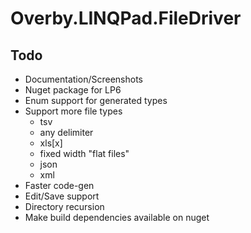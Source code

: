 # Overby.LINQPad.FileDriver


## Todo

- Documentation/Screenshots
- Nuget package for LP6
- Enum support for generated types
- Support more file types
  - tsv
  - any delimiter
  - xls[x]
  - fixed width "flat files"
  - json
  - xml
- Faster code-gen
- Edit/Save support
- Directory recursion
- Make build dependencies available on nuget
